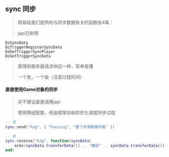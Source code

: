 ## sync 同步

> 网易给我们提供的与同步数据有关的函数有4条：
>
> japi已附带

```
DzSyncData
DzTriggerRegisterSyncData
DzGetTriggerSyncPlayer
DzGetTriggerSyncData
```

> 原理和服务器请求响应一样，简单易懂
>
> 一个发，一个收（注意过程时间）

#### 直接使用Game对象的同步

> 并不建议直接调用japi
>
> 使用两组配套，经由框架协助你优化调度同步过程

```lua
-- 发
sync.send("hzg", { "hunzsig", "是个开源框架作者" })

-- 收
sync.receive("hzg", function(syncData)
    echo(syncData.transferData[1] .. "确实" .. syncData.transferData[2])
end)
```
